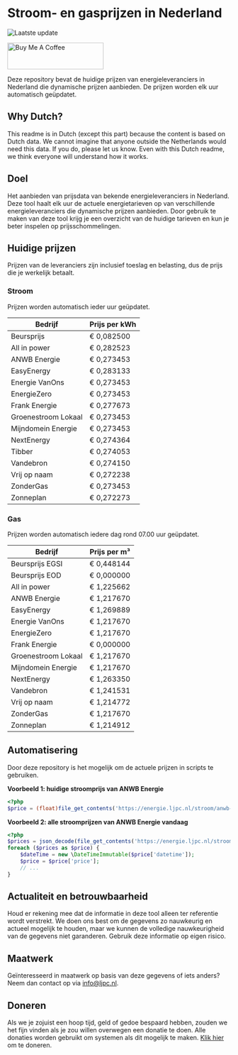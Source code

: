# Stroom- en gasprijzen in Nederland

![Laatste update](https://img.shields.io/badge/laatste%20update-2023--11--18%2005%3A00%20CET-brightgreen)

<a href="https://www.buymeacoffee.com/Lars-" target="_blank"><img src="https://cdn.buymeacoffee.com/buttons/v2/default-orange.png" alt="Buy Me A Coffee" height="60" style="height: 60px !important;width: 217px !important;" ></a>

Deze repository bevat de huidige prijzen van energieleveranciers in Nederland die dynamische prijzen aanbieden. De prijzen worden elk uur automatisch geüpdatet.

## Why Dutch?

This readme is in Dutch (except this part) because the content is based on Dutch data. We cannot imagine that anyone outside the Netherlands would need this data. If you do, please let us know. Even with this Dutch readme, we think
everyone will understand how it works.

## Doel

Het aanbieden van prijsdata van bekende energieleveranciers in Nederland. Deze tool haalt elk uur de actuele energietarieven op van verschillende energieleveranciers die dynamische prijzen aanbieden. Door gebruik te maken van deze tool
krijg je een overzicht van de huidige tarieven en kun je beter inspelen op prijsschommelingen.

## Huidige prijzen

Prijzen van de leveranciers zijn inclusief toeslag en belasting, dus de prijs die je werkelijk betaalt.

### Stroom

Prijzen worden automatisch ieder uur geüpdatet.

 Bedrijf | Prijs per kWh 
---------|---------------
Beursprijs | € 0,082500
All in power | € 0,282523
ANWB Energie | € 0,273453
EasyEnergy | € 0,283133
Energie VanOns | € 0,273453
EnergieZero | € 0,273453
Frank Energie | € 0,277673
Groenestroom Lokaal | € 0,273453
Mijndomein Energie | € 0,273453
NextEnergy | € 0,274364
Tibber | € 0,274053
Vandebron | € 0,274150
Vrij op naam | € 0,272238
ZonderGas | € 0,273453
Zonneplan | € 0,272273


### Gas

Prijzen worden automatisch iedere dag rond 07.00 uur geüpdatet.

 Bedrijf | Prijs per m³ 
---------|--------------
Beursprijs EGSI | € 0,448144
Beursprijs EOD | € 0,000000
All in power | € 1,225662
ANWB Energie | € 1,217670
EasyEnergy | € 1,269889
Energie VanOns | € 1,217670
EnergieZero | € 1,217670
Frank Energie | € 0,000000
Groenestroom Lokaal | € 1,217670
Mijndomein Energie | € 1,217670
NextEnergy | € 1,263350
Vandebron | € 1,241531
Vrij op naam | € 1,214772
ZonderGas | € 1,217670
Zonneplan | € 1,214912


## Automatisering

Door deze repository is het mogelijk om de actuele prijzen in scripts te gebruiken.

**Voorbeeld 1: huidige stroomprijs van ANWB Energie**

```php
<?php
$price = (float)file_get_contents('https://energie.ljpc.nl/stroom/anwb-energie-nu.txt');

```

**Voorbeeld 2: alle stroomprijzen van ANWB Energie vandaag**

```php
<?php
$prices = json_decode(file_get_contents('https://energie.ljpc.nl/stroom/all-in-power-vandaag.json'),true);
foreach ($prices as $price) {
    $dateTime = new \DateTimeImmutable($price['datetime']);
    $price = $price['price'];
    // ...
}
```

## Actualiteit en betrouwbaarheid

Houd er rekening mee dat de informatie in deze tool alleen ter referentie wordt verstrekt. We doen ons best om de gegevens zo nauwkeurig en actueel mogelijk te houden, maar we kunnen de volledige nauwkeurigheid van de gegevens niet
garanderen. Gebruik deze informatie op eigen risico.

## Maatwerk

Geïnteresseerd in maatwerk op basis van deze gegevens of iets anders? Neem dan contact op
via [info@ljpc.nl](mailto:info@ljpc.nl?subject=Energie%20prijzen).

## Doneren

Als we je zojuist een hoop tijd, geld of gedoe bespaard hebben, zouden we het fijn vinden als je zou willen overwegen een
donatie te doen. Alle donaties worden gebruikt om systemen als dit mogelijk te
maken. [Klik hier](https://www.buymeacoffee.com/Lars-) om te doneren.
